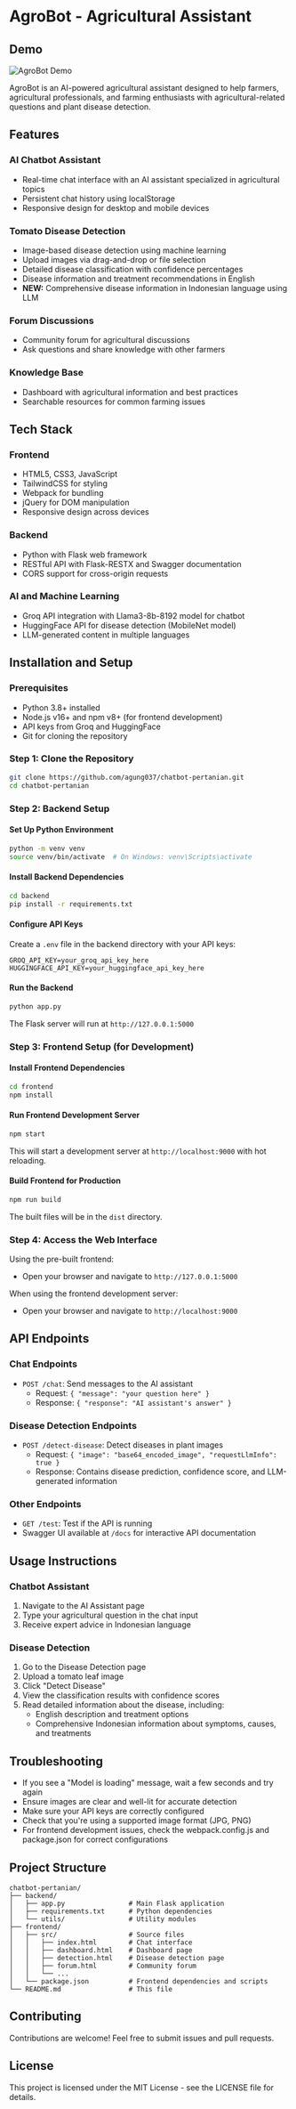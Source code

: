 # AgroBot - Agricultural Assistant

## Demo
![AgroBot Demo](demo2.gif)


AgroBot is an AI-powered agricultural assistant designed to help farmers, agricultural professionals, and farming enthusiasts with agricultural-related questions and plant disease detection.

## Features

### AI Chatbot Assistant
- Real-time chat interface with an AI assistant specialized in agricultural topics
- Persistent chat history using localStorage
- Responsive design for desktop and mobile devices

### Tomato Disease Detection
- Image-based disease detection using machine learning
- Upload images via drag-and-drop or file selection
- Detailed disease classification with confidence percentages
- Disease information and treatment recommendations in English
- **NEW:** Comprehensive disease information in Indonesian language using LLM

### Forum Discussions
- Community forum for agricultural discussions
- Ask questions and share knowledge with other farmers

### Knowledge Base
- Dashboard with agricultural information and best practices
- Searchable resources for common farming issues

## Tech Stack

### Frontend
- HTML5, CSS3, JavaScript
- TailwindCSS for styling
- Webpack for bundling
- jQuery for DOM manipulation
- Responsive design across devices

### Backend
- Python with Flask web framework
- RESTful API with Flask-RESTX and Swagger documentation
- CORS support for cross-origin requests

### AI and Machine Learning
- Groq API integration with Llama3-8b-8192 model for chatbot
- HuggingFace API for disease detection (MobileNet model)
- LLM-generated content in multiple languages

## Installation and Setup

### Prerequisites
- Python 3.8+ installed
- Node.js v16+ and npm v8+ (for frontend development)
- API keys from Groq and HuggingFace
- Git for cloning the repository

### Step 1: Clone the Repository
```bash
git clone https://github.com/agung037/chatbot-pertanian.git
cd chatbot-pertanian
```

### Step 2: Backend Setup

#### Set Up Python Environment
```bash
python -m venv venv
source venv/bin/activate  # On Windows: venv\Scripts\activate
```

#### Install Backend Dependencies
```bash
cd backend
pip install -r requirements.txt
```

#### Configure API Keys
Create a `.env` file in the backend directory with your API keys:
```
GROQ_API_KEY=your_groq_api_key_here
HUGGINGFACE_API_KEY=your_huggingface_api_key_here
```

#### Run the Backend
```bash
python app.py
```
The Flask server will run at `http://127.0.0.1:5000`

### Step 3: Frontend Setup (for Development)

#### Install Frontend Dependencies
```bash
cd frontend
npm install
```

#### Run Frontend Development Server
```bash
npm start
```
This will start a development server at `http://localhost:9000` with hot reloading.

#### Build Frontend for Production
```bash
npm run build
```
The built files will be in the `dist` directory.

### Step 4: Access the Web Interface
Using the pre-built frontend:
- Open your browser and navigate to `http://127.0.0.1:5000`

When using the frontend development server:
- Open your browser and navigate to `http://localhost:9000`

## API Endpoints

### Chat Endpoints
- `POST /chat`: Send messages to the AI assistant
  - Request: `{ "message": "your question here" }`
  - Response: `{ "response": "AI assistant's answer" }`

### Disease Detection Endpoints
- `POST /detect-disease`: Detect diseases in plant images
  - Request: `{ "image": "base64_encoded_image", "requestLlmInfo": true }`
  - Response: Contains disease prediction, confidence score, and LLM-generated information

### Other Endpoints
- `GET /test`: Test if the API is running
- Swagger UI available at `/docs` for interactive API documentation

## Usage Instructions

### Chatbot Assistant
1. Navigate to the AI Assistant page
2. Type your agricultural question in the chat input
3. Receive expert advice in Indonesian language

### Disease Detection
1. Go to the Disease Detection page
2. Upload a tomato leaf image
3. Click "Detect Disease"
4. View the classification results with confidence scores
5. Read detailed information about the disease, including:
   - English description and treatment options
   - Comprehensive Indonesian information about symptoms, causes, and treatments

## Troubleshooting

- If you see a "Model is loading" message, wait a few seconds and try again
- Ensure images are clear and well-lit for accurate detection
- Make sure your API keys are correctly configured
- Check that you're using a supported image format (JPG, PNG)
- For frontend development issues, check the webpack.config.js and package.json for correct configurations

## Project Structure
```
chatbot-pertanian/
├── backend/
│   ├── app.py                # Main Flask application
│   ├── requirements.txt      # Python dependencies
│   └── utils/                # Utility modules
├── frontend/
│   ├── src/                  # Source files
│   │   ├── index.html        # Chat interface
│   │   ├── dashboard.html    # Dashboard page
│   │   ├── detection.html    # Disease detection page
│   │   ├── forum.html        # Community forum
│   │   └── ...
│   └── package.json          # Frontend dependencies and scripts
└── README.md                 # This file
```

## Contributing

Contributions are welcome! Feel free to submit issues and pull requests.

## License

This project is licensed under the MIT License - see the LICENSE file for details.
